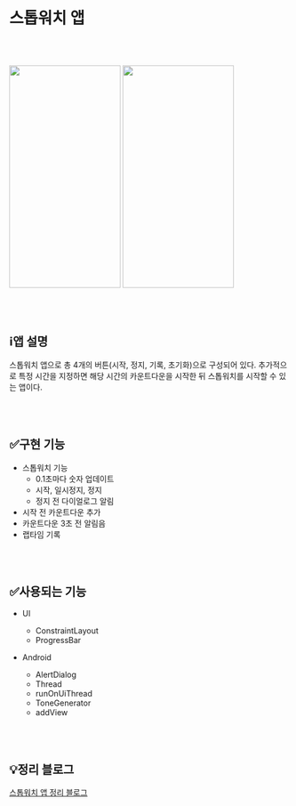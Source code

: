 # 스톱워치 앱

<br>
<br>

<img src="https://user-images.githubusercontent.com/91411447/215788670-28f60cf1-0e32-45eb-961a-ca860c79c30f.jpg" width="200" height="400" /> <img src="https://user-images.githubusercontent.com/91411447/215788842-725d76fc-7def-4d4b-8aac-528fa0a4e227.jpg" width="200" height="400" />

<br>
<br>

## ℹ️앱 설명

스톱워치 앱으로 총 4개의 버튼(시작, 정지, 기록, 초기화)으로 구성되어 있다. 추가적으로 특정 시간을 지정하면 해당 시간의 카운트다운을 시작한 뒤 스톱워치를 시작할 수 있는 앱이다.

<br>
<br>

## ✅구현 기능

* 스톱워치 기능
  * 0.1초마다 숫자 업데이트
  * 시작, 일시정지, 정지
  * 정지 전 다이얼로그 알림
* 시작 전 카운트다운 추가
* 카운트다운 3초 전 알림음
* 랩타임 기록

<br>
<br>

## ✅사용되는 기능

* UI
  * ConstraintLayout
  * ProgressBar

* Android
  * AlertDialog
  * Thread
  * runOnUiThread
  * ToneGenerator
  * addView
  
<br>
<br>

## 💡정리 블로그
[스톱워치 앱 정리 블로그](https://becomeproo.github.io/android/Android-Part1-%EC%8A%A4%ED%86%B1%EC%9B%8C%EC%B9%98-%EC%95%B1/)
